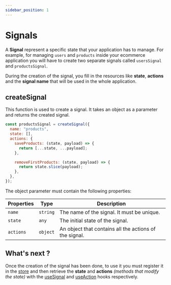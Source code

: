 ```yaml
---
sidebar_position: 1
---
```


# Signals

A **Signal** represent a specific state that your application has to manage. For example, for managing `users` and `products` inside your ecommerce application you will have to create two separate signals called `usersSignal` and `productsSignal`.

During the creation of the signal, you fill in the resources like **state**, **actions** and the **signal name** that will be used in the whole application.

## createSignal

This function is used to create a signal. It takes an object as a parameter and returns the created signal.

```js
const productsSignal = createSignal({
  name: "products",
  state: [],
  actions: {
    saveProducts: (state, payload) => {
      return [...state, ...payload];
    },

    removeFirstProducts: (state, payload) => {
      return state.slice(payload);
    },
  },
});
```

The object parameter must contain the following properties:

| Properties | Type     | Description                                            |
| ---------- | -------- | ------------------------------------------------------ |
| `name`     | `string` | The name of the signal. It must be unique.             |
| `state`    | `any`    | The initial state of the signal.                       |
| `actions`  | `object` | An object that contains all the actions of the signal. |

## What's next ?

Once the creation of the signal has been done, to use it you must register it in the [store](/docs/guide/store.md) and then retrieve the **state** and **actions** _(methods that modify the state)_ with the [useSignal](/docs/guide/hooks/useSignal.md) and [useAction](/docs/guide/hooks/useAction.md) hooks respectively.
